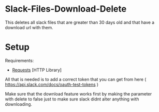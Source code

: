 # Slack-Files-Download-Delete

This deletes all slack files that are greater than 30 days old and that have a download url with them.

# Setup

Requirements:
- [Requests](http://docs.python-requests.org/en/master/) [HTTP Library]

All that is needed is to add a correct token that you can get from here ( https://api.slack.com/docs/oauth-test-tokens )

Make sure that the download feature works first by making the parameter with delete to false just to make sure slack didnt alter anything with downloading.
